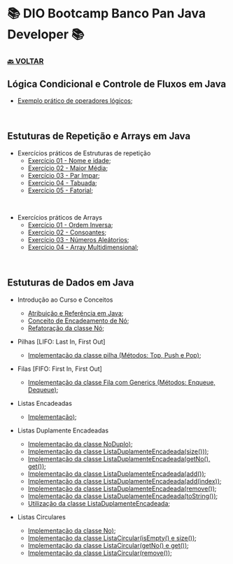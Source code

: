 # 📚 DIO Bootcamp Banco Pan Java Developer 📚

### [🔙 **VOLTAR**](../../../../../)

## **Lógica Condicional e Controle de Fluxos em Java**

- [Exemplo prático de operadores lógicos](/Bootcamp-Banco-Pan-Java-%20Developer/Modulo-2/Logica-Condicional-Controle-de-Fluxos-em-Java/Exercicios/untitled/src/Main.java);

&nbsp;

## **Estuturas de Repetição e Arrays em Java**

- Exercícios práticos de Estruturas de repetição
  - [Exercício 01 - Nome e idade](/Bootcamp-Banco-Pan-Java-%20Developer/Modulo-2/Estruturas-de-Repeticao-e-Arrays-em-Java/loops-e-arrays/src/Main.java);
  - [Exercício 02 - Maior Média](/Bootcamp-Banco-Pan-Java-%20Developer/Modulo-2/Estruturas-de-Repeticao-e-Arrays-em-Java/loops-e-arrays/src/MaiorMedia.java);
  - [Exercício 03 - Par Impar](/Bootcamp-Banco-Pan-Java-%20Developer/Modulo-2/Estruturas-de-Repeticao-e-Arrays-em-Java/loops-e-arrays/src/ParImpar.java);
  - [Exercício 04 - Tabuada](/Bootcamp-Banco-Pan-Java-%20Developer/Modulo-2/Estruturas-de-Repeticao-e-Arrays-em-Java/loops-e-arrays/src/Tabuada.java);
  - [Exercício 05 - Fatorial](/Bootcamp-Banco-Pan-Java-%20Developer/Modulo-2/Estruturas-de-Repeticao-e-Arrays-em-Java/loops-e-arrays/src/Fatorial.java);

&nbsp;

- Exercícios práticos de Arrays
  - [Exercício 01 - Ordem Inversa](/Bootcamp-Banco-Pan-Java-%20Developer/Modulo-2/Estruturas-de-Repeticao-e-Arrays-em-Java/loops-e-arrays/src/OrdermInversa.java);
  - [Exercício 02 - Consoantes](/Bootcamp-Banco-Pan-Java-%20Developer/Modulo-2/Estruturas-de-Repeticao-e-Arrays-em-Java/loops-e-arrays/src/Consoantes.java);
  - [Exercício 03 - Números Aleátorios](/Bootcamp-Banco-Pan-Java-%20Developer/Modulo-2/Estruturas-de-Repeticao-e-Arrays-em-Java/loops-e-arrays/src/NumerosAleatorios.java);
  - [Exercício 04 - Array Multidimensional](/Bootcamp-Banco-Pan-Java-%20Developer/Modulo-2/Estruturas-de-Repeticao-e-Arrays-em-Java/loops-e-arrays/src/ArraysMultidimensionais.java);

&nbsp;

## **Estuturas de Dados em Java**

- Introdução ao Curso e Conceitos
  - [Atribuição e Referência em Java](/Bootcamp-Banco-Pan-Java-%20Developer/Modulo-2/Estruturas-de-Dados-em-Java/estrutura-de-dados/src/com/projeto/atribuicaoereferencia/Main.java);
  - [Conceito de Encadeamento de Nó](/Bootcamp-Banco-Pan-Java-%20Developer/Modulo-2/Estruturas-de-Dados-em-Java/projetoNo/src/com/projetono/Main.java);
  - [Refatoração da classe Nó](/Bootcamp-Banco-Pan-Java-%20Developer/Modulo-2/Estruturas-de-Dados-em-Java/projtoNoRef/src/com/projetono/Main.java);

- Pilhas [LIFO: Last In, First Out]
  - [Implementação da classe pilha (Métodos: Top, Push e Pop)](/Bootcamp-Banco-Pan-Java-%20Developer/Modulo-2/Estruturas-de-Dados-em-Java/pilha/src/one/digitalinovation/);

- Filas [FIFO: First In, First Out]
  - [Implementação da classe Fila com Generics (Métodos: Enqueue, Dequeue)](/Bootcamp-Banco-Pan-Java-%20Developer/Modulo-2/Estruturas-de-Dados-em-Java/fila/src/one/digitalinovation/);

- Listas Encadeadas
  - [Implementação)](/Bootcamp-Banco-Pan-Java-%20Developer/Modulo-2/Estruturas-de-Dados-em-Java/listaEncadeada/src/one/digitalInovation/);

- Listas Duplamente Encadeadas
  - [Implementação da classe NoDuplo)](https://github.com/LuizMiguelSR/DIO-Bootcamps/blob/3c9fdb0bb5b5acc70bc96a295a62a518c3f85077/Bootcamp-Banco-Pan-Java-%20Developer/Modulo-2/Estruturas-de-Dados-em-Java/ListaDuplaEncadeada/src/one/digitaInovation/NoDuplo.java);
  - [Implementação da classe ListaDuplamenteEncadeada(size()))](https://github.com/LuizMiguelSR/DIO-Bootcamps/blob/876aa84a9e3226beb7c0626a82b8d8d96d03f052/Bootcamp-Banco-Pan-Java-%20Developer/Modulo-2/Estruturas-de-Dados-em-Java/ListaDuplaEncadeada/src/one/digitaInovation/ListaDuplamenteEncadeada.java);
  - [Implementação da classe ListaDuplamenteEncadeada(getNo(), get())](https://github.com/LuizMiguelSR/DIO-Bootcamps/blob/d208cdb15a0554aa96d72bbf853576f13eb7f48f/Bootcamp-Banco-Pan-Java-%20Developer/Modulo-2/Estruturas-de-Dados-em-Java/ListaDuplaEncadeada/src/one/digitaInovation/ListaDuplamenteEncadeada.java);
  - [Implementação da classe ListaDuplamenteEncadeada(add())](https://github.com/LuizMiguelSR/DIO-Bootcamps/blob/09a954c779ee951163177348ace109f521b7fa10/Bootcamp-Banco-Pan-Java-%20Developer/Modulo-2/Estruturas-de-Dados-em-Java/ListaDuplaEncadeada/src/one/digitaInovation/ListaDuplamenteEncadeada.java);
  - [Implementação da classe ListaDuplamenteEncadeada(add(index))](https://github.com/LuizMiguelSR/DIO-Bootcamps/blob/2c8830e5bdb397fb17d515ea8e6c054a836bdf80/Bootcamp-Banco-Pan-Java-%20Developer/Modulo-2/Estruturas-de-Dados-em-Java/ListaDuplaEncadeada/src/one/digitaInovation/ListaDuplamenteEncadeada.java);
  - [Implementação da classe ListaDuplamenteEncadeada(remove())](https://github.com/LuizMiguelSR/DIO-Bootcamps/blob/2ad70a16c0ef6f32e44dd21d76543e426b7d0873/Bootcamp-Banco-Pan-Java-%20Developer/Modulo-2/Estruturas-de-Dados-em-Java/ListaDuplaEncadeada/src/one/digitaInovation/ListaDuplamenteEncadeada.java);
  - [Implementação da classe ListaDuplamenteEncadeada(toString())](https://github.com/LuizMiguelSR/DIO-Bootcamps/blob/d61d85bf8e81e018d162ab567d22d2ed4e4605cf/Bootcamp-Banco-Pan-Java-%20Developer/Modulo-2/Estruturas-de-Dados-em-Java/ListaDuplaEncadeada/src/one/digitaInovation/ListaDuplamenteEncadeada.java);
  - [Utilização da classe ListaDuplamenteEncadeada](https://github.com/LuizMiguelSR/DIO-Bootcamps/blob/2c4752f9ecddedc1f0f774ce4710c9f76d32aa20/Bootcamp-Banco-Pan-Java-%20Developer/Modulo-2/Estruturas-de-Dados-em-Java/ListaDuplaEncadeada/src/one/digitaInovation/Main.java);

- Listas Circulares
  - [Implementação da classe No)](https://github.com/LuizMiguelSR/DIO-Bootcamps/blob/ada48a4fea402faf5e3ce10c4463d3869e7a4249/Bootcamp-Banco-Pan-Java-%20Developer/Modulo-2/Estruturas-de-Dados-em-Java/ListaCircular/src/one/digitalinnovation/No.java);
  - [Implementação da classe ListaCircular(isEmpty() e size())](https://github.com/LuizMiguelSR/DIO-Bootcamps/blob/292785cd17a45994bfe0e08d1dc114252b92f518/Bootcamp-Banco-Pan-Java-%20Developer/Modulo-2/Estruturas-de-Dados-em-Java/ListaCircular/src/one/digitalinnovation/ListaCircular.java);
  - [Implementação da classe ListaCircular(getNo() e get())](https://github.com/LuizMiguelSR/DIO-Bootcamps/blob/a8a1717ea3c868f42f96438c340613368a120ee2/Bootcamp-Banco-Pan-Java-%20Developer/Modulo-2/Estruturas-de-Dados-em-Java/ListaCircular/src/one/digitalinnovation/ListaCircular.java);
  - [Implementação da classe ListaCircular(remove())](https://github.com/LuizMiguelSR/DIO-Bootcamps/blob/a8a1717ea3c868f42f96438c340613368a120ee2/Bootcamp-Banco-Pan-Java-%20Developer/Modulo-2/Estruturas-de-Dados-em-Java/ListaCircular/src/one/digitalinnovation/ListaCircular.java);

